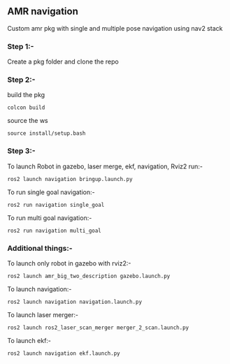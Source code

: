 ## AMR navigation
Custom amr pkg with single and multiple pose navigation using nav2 stack

###

### Step 1:-
Create a pkg folder and clone the repo

### Step 2:-
build the pkg
```
colcon build
```

source the ws
```
source install/setup.bash
```

### Step 3:-
To launch Robot in gazebo, laser merge, ekf, navigation, Rviz2 run:- 
```
ros2 launch navigation bringup.launch.py
```

To run single goal navigation:-
```
ros2 run navigation single_goal
```

To run multi goal navigation:-
```
ros2 run navigation multi_goal
```


### Additional things:-

To launch only robot in gazebo with rviz2:-
```
ros2 launch amr_big_two_description gazebo.launch.py
```

To launch navigation:-
```
ros2 launch navigation navigation.launch.py
```

To launch laser merger:-
``` 
ros2 launch ros2_laser_scan_merger merger_2_scan.launch.py
```

To launch ekf:-
```
ros2 launch navigation ekf.launch.py
```


